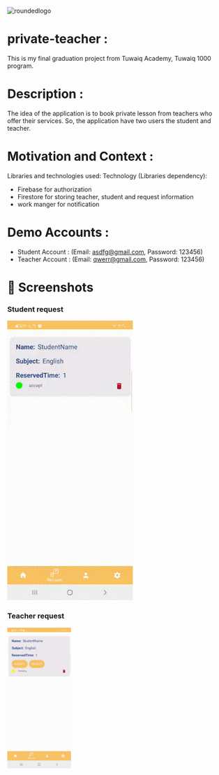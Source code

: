 ![roundedlogo](https://user-images.githubusercontent.com/91476939/150675214-bb941b77-919f-4839-83b8-2f4efa7247af.png)

# private-teacher :

This is my final graduation project from Tuwaiq Academy, Tuwaiq 1000 program.

# Description :
The idea of the application is to book private lesson from teachers who offer their services. So, the application have two users the student and teacher.

# Motivation and Context :
Libraries and technologies used:
Technology (Libraries dependency):
- Firebase for authorization
- Firestore for storing teacher, student and request information
- work manger for notification

# Demo Accounts :
- Student Account :
(Email: asdfg@gmail.com, Password: 123456)
- Teacher Account :
(Email: qwerr@gmail.com, Password: 123456)

# 📸 Screenshots

### Student request
 ![student request](StudentRequest.gif)
 
### Teacher request
  <img src="TeacherRequest.gif" alt="alt text" width="29%">

